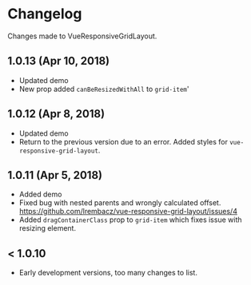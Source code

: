# Changelog

Changes made to VueResponsiveGridLayout.

1.0.13 (Apr 10, 2018)
 ----

- Updated demo
- New prop added `canBeResizedWithAll` to `grid-item`'

1.0.12 (Apr 8, 2018)
 ----

- Updated demo
- Return to the previous version due to an error. 
  Added styles for `vue-responsive-grid-layout`.


1.0.11 (Apr 5, 2018)
 ----

- Added demo
- Fixed bug with nested parents and wrongly calculated offset. 
https://github.com/lrembacz/vue-responsive-grid-layout/issues/4
- Added `dragContainerClass` prop to `grid-item` which fixes issue with resizing element.

< 1.0.10 
 ----

- Early development versions, too many changes to list.